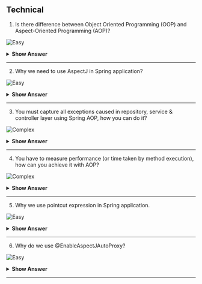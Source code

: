 ## Technical

1. Is there difference between Object Oriented Programming (OOP) and Aspect-Oriented Programming (AOP)?

![Easy](https://raw.githubusercontent.com/revaturelabs/interviewquestions/aef8eff919a3b083089641381ed9a9101ed21fba/ComplexityTags/simple%20(2).svg)

<details markdown="1"> <summary> <b> Show Answer </b> </summary>

<blockquote markdown="1"> 
    
- Object Oriented Programming (OOP) and Aspect-Oriented Programming (AOP) are not mutually exclusive.
- AOP can be good addition to OOP.
- OOP is mainly used to model business logic whereas AOP helps to organize non-functional aspects (called cross cutting concerns) like Auditing, Logging, Transaction Management, Security etc.
- AOP helps to build methods without clogging up the business code with the cross-cutting concerns.
</blockquote> 

</details>

---
2. Why we need to use AspectJ in Spring application?

![Easy](https://raw.githubusercontent.com/revaturelabs/interviewquestions/aef8eff919a3b083089641381ed9a9101ed21fba/ComplexityTags/simple%20(2).svg)

<details markdown="1"> <summary> <b> Show Answer </b> </summary>

<blockquote markdown="1"> 
    
- Spring provides simple and powerful ways of writing custom aspects (a modularization of a concern that cuts across multiple classes) by using @AspectJ annotation style. 
- @AspectJ refers to a style of declaring aspects as regular Java classes annotated with annotations. 
- The @AspectJ style was introduced by the AspectJ project as part of the AspectJ 5 release. 
- Spring interprets the same annotations as AspectJ 5, using a library supplied by AspectJ for pointcut parsing and matching. 
- Spring seamlessly integrates Spring AOP and IoC with AspectJ, to enable all uses of AOP within a consistent Spring-based application architecture.
- The @AspectJ support can be enabled with XML- or Java-style configuration. 
- In either case, we also need to ensure that AspectJ’s `aspectjweaver.jar` library is on the class path of application (version 1.8 or later). 
- This library is available in the lib directory of an AspectJ distribution or from the Maven Central repository.
- `pom.xml` sample-
```xml
    <properties>
        <aspectJ.version>1.6.11</aspectJ.version>
    </properties>
    <dependencies>
        <!-- AspectJ -->
        <dependency>
            <groupId>org.aspectj</groupId>
            <artifactId>aspectjrt</artifactId>
            <version>${aspectJ.version}</version>
        </dependency>
        <dependency>
            <groupId>org.aspectj</groupId>
            <artifactId>aspectjweaver</artifactId>
            <version>${aspectJ.version}</version>
        </dependency>
    </dependencies>
```
</blockquote> 

</details>

---
3. You must capture all exceptions caused in repository, service & controller layer using Spring AOP, how you can do it?

![Complex](https://github.com/revaturelabs/interviewquestions/blob/dev/ComplexityTags/Complex%20(2).svg)

<details markdown="1"> <summary> <b> Show Answer </b> </summary>

<blockquote markdown="1"> 
    
- Exception being one of the cross-cutting concern in Spring application which can be handled using Spring AOP.
- Ensure the AspectJ dependencies are added in pom.xml file.
- Define central logging class named `LoggingAspect.java` 
```java
import java.util.Arrays;
import org.aspectj.lang.JoinPoint;
import org.aspectj.lang.ProceedingJoinPoint;
import org.aspectj.lang.annotation.AfterThrowing;
import org.aspectj.lang.annotation.Around;
import org.aspectj.lang.annotation.Aspect;
import org.aspectj.lang.annotation.Pointcut;
import org.slf4j.Logger;
import org.slf4j.LoggerFactory;
import org.springframework.stereotype.Component;

@Aspect
@Component
public class LoggingAspect {
    private final Logger log = LoggerFactory.getLogger(this.getClass());
    @Pointcut("within(@org.springframework.stereotype.Repository *)" +
        " || within(@org.springframework.stereotype.Service *)" +
        " || within(@org.springframework.web.bind.annotation.RestController *)")
    public void springBeanPointcut() {
        // Method is empty as this is just a Pointcut, the implementations are in the advice.
    }
    @Pointcut("within(com.revature.dao..*)" +
        " || within(com.revature.service..*)" +
        " || within(com.revature.controller..*)")
    public void applicationPackagePointcut() {
        // Method is empty as this is just a Pointcut, the implementations are in the advice.
    }
    //Advice that logs methods throwing exceptions.
    @AfterThrowing(pointcut = "applicationPackagePointcut() && springBeanPointcut()", throwing = "e")
    public void logAfterThrowing(JoinPoint joinPoint, Throwable e) {
        log.error("Exception in {}.{}() with cause = {}", joinPoint.getSignature().getDeclaringTypeName(),
            joinPoint.getSignature().getName(), e.getCause() != null ? e.getCause() : "NULL");
    }
}
```
- In above code, we have defined pointcut expression for DAO, Service & Controller layer.
- The `..` notation means "any package or subpackage", whereas `*` at the end of the expression after `..` means "any method in any class".
</blockquote>

</details>

---
4. You have to measure performance (or time taken by method execution), how can you achieve it with AOP?

![Complex](https://github.com/revaturelabs/interviewquestions/blob/dev/ComplexityTags/Complex%20(2).svg)

<details markdown="1"> <summary> <b> Show Answer </b> </summary>

<blockquote markdown="1"> 
    
- Apart from standard cross cutting concerns like Auditing, Logging, Transaction Management, Security etc. there are occasions where we want to deal with custom cross cutting concerns.
- Measuring performance of the method execution can be one of such example of cross cutting concerns.
- Ensure the AspectJ dependencies are added in pom.xml file.
- Define central logging class named `ExecutionTimeAspect.java` 
```java
package com.revature.aop;
import org.aspectj.lang.ProceedingJoinPoint;
import org.aspectj.lang.annotation.Around;
import org.aspectj.lang.annotation.Aspect;

@Aspect
public class ExecutionTimeAspect {
    @Around("execution(public String com.revature.service.RefundService.process(Long))")
    public Object measureExecutionTime(ProceedingJoinPoint joinPoint) throws Throwable {
        long start = System.currentTimeMillis();
        Object proceed = joinPoint.proceed();
        long executionTime = System.currentTimeMillis() - start;
        System.out.println(joinPoint.getSignature() + " executed in " + executionTime + "ms");
        return proceed;
    }
}
```
- In above code, we have defined pointcut expression to measure performance of `public String com.revature.service.RefundService.process(Long)` method.
</blockquote> 

</details>

---

5. Why we use pointcut expression in Spring application.

![Easy](https://raw.githubusercontent.com/revaturelabs/interviewquestions/aef8eff919a3b083089641381ed9a9101ed21fba/ComplexityTags/simple%20(2).svg)

<details markdown="1"> <summary> <b> Show Answer </b> </summary>

<blockquote markdown="1"> 
    
- Pointcut is an expression language of spring AOP which is basically used to match the target methods to apply the advice.
</blockquote> 

</details>

---
6. Why do we use @EnableAspectJAutoProxy?

![Easy](https://raw.githubusercontent.com/revaturelabs/interviewquestions/aef8eff919a3b083089641381ed9a9101ed21fba/ComplexityTags/simple%20(2).svg)

<details markdown="1"> <summary> <b> Show Answer </b> </summary>

<blockquote markdown="1"> 
    
- Enables support for handling components marked with AspectJ's @Aspect annotation. 
- This annotation is usually defined on class marked with @Configuration.
```java
 @Configuration
 @EnableAspectJAutoProxy
 public class AppConfig {
    @Bean
     public FooService fooService() {
        return new FooService();
    }
    @Bean
    public MyAspect myAspect() {
        return new MyAspect();
    }
 }
```
</blockquote> 

</details>

---

